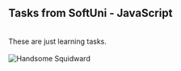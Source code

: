 <h2>Tasks from SoftUni - JavaScript</h1>
<br>
These are just learning tasks.
<br><br>
<img src="[pic_trulli.jpg](https://github.com/YoanaBast/softuni-official-courses-js/blob/master/handsome.jpg)" alt="Handsome Squidward">
